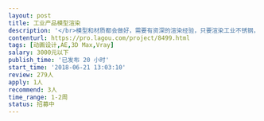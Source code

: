 ```yaml
---                
layout: post       
title: 工业产品模型渲染           
description: '</br>模型和材质都会做好，需要有资深的渲染经验，只要渲染工业不锈钢，木饰面等材质，要求有资深的渲染经验</br>'     
contenturl: https://pro.lagou.com/project/8499.html      
tags: [动画设计,AE,3D Max,Vray]            
salary: 3000元以下          
publish_time: '已发布 20 小时'         
start_time: '2018-06-21 13:03:10'           
review: 279人                   
apply: 1人                   
recommend: 3人                   
time_range: 1-2周              
status: 招募中                  
---                 
```

